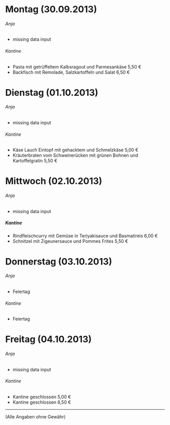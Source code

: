 # Montag (30.09.2013)
###### Anja
* missing data input

###### Kantine
* Pasta mit getrüffeltem Kalbsragout und Parmesankäse	5,50 €
* Backfisch mit Remolade,               Salzkartoffeln und Salat	6,50 €
	
# Dienstag (01.10.2013)	
###### Anja
* missing data input

###### Kantine
* Käse Lauch Eintopf mit gehacktem und Schmelzkäse	5,00 €
* Kräuterbraten vom Schweinerücken mit grünen Bohnen und Kartoffelgratin	5,50 €

# Mittwoch (02.10.2013)
###### Anja
* missing data input

##### Kantine
* Rindfleischcurry mit Gemüse in  Teriyakisauce und Basmatireis	6,00 €
* Schnitzel mit Zigeunersauce und Pommes Frites 	5,50 €

# Donnerstag (03.10.2013) 
###### Anja
* Feiertag

###### Kantine
* Feiertag

# Freitag (04.10.2013)
###### Anja
* missing data input

###### Kantine
* Kantine geschlossen	5,00 €
* Kantine geschlossen	6,50 €

---
(Alle Angaben ohne Gewähr)
